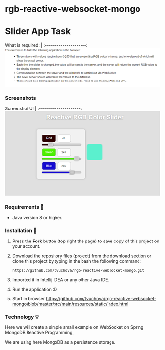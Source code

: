 # rgb-reactive-websocket-mongo

# Slider App Task
What is required:        |
:---------------------:
![Result Slider](docs/task1.PNG) 


### Screenshots
Screenshot UI           |
:---------------------:
![Result Slider](docs/rgb_screenshot.PNG) 

### Requirements 🔧
* Java version 8 or higher.

### Installation 🔌
1. Press the **Fork** button (top right the page) to save copy of this project on your account.

2. Download the repository files (project) from the download section or clone this project by typing in the bash the following command:

       https://github.com/tvuchova/rgb-reactive-websocket-mongo.git
3. Imported it in Intellij IDEA or any other Java IDE.
4. Run the application :D
5. Start in browser https://github.com/tvuchova/rgb-reactive-websocket-mongo/blob/master/src/main/resources/static/index.html
### Technology 💡

Here we will create a simple small example on WebSocket on Spring MongoDB Reactive Programming, 

We are using here MongoDB as a persistence storage.

